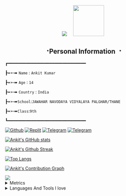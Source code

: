 <h1 align="center">
  <img src="https://readme-typing-svg.herokuapp.com?color=F77247&size=50&center=true&vCenter=true&width=450&lines=Hello+there!;+I'm+Ankit+Kumar">
  &nbsp; <img src="https://media.giphy.com/media/WUlplcMpOCEmTGBtBW/giphy.gif" width="100">
</h1>

<h2 align="center"><b> ⠐Personal Information ⠐ </b></h2>
┏━━━━━━━━━━━━━━━━━━━━━━━━━━━━━━

┣•➳➠ ```Name``` : ```Ankit Kumar```

┣•➳➠ ```Age``` : ```14```

┣•➳➠ ```Country``` : ```India```

┣•➳➠```School```:```JAWAHAR NAVODAYA VIDYALAYA PALGHAR/THANE```

┣•➳➠```Class```:```9th```

┗━━━━━━━━━━━━━━━━━━━━━━━━━━━━━━

[![Github](https://img.shields.io/badge/Contact%20me-On%20Github-blue)](https://github.com/GODOP-ANKIT)  [![Replit](https://img.shields.io/badge/Contact%20me-On%20Replit-red)](https://replit.com/@GODOP-ANKIT)  [![Telegram](https://img.shields.io/badge/Contact%20me-On%20Telegram-black)](https://t.me/GODOPBOY)  [![Telegram](https://img.shields.io/badge/Contact%20me-On%20Telegram-black)](https://t.me/GODOP_ANKIT)


[![Ankit's GitHub stats](https://github-readme-stats.vercel.app/api?username=GODOP-ANKIT&show_icons=true&theme=midnight-purple)](https://github.com/GODOP-ANKIT)

[![Ankit's Github Streak](https://github-readme-streak-stats.herokuapp.com/?user=GODOP-ANKIT&theme=midnight-purple&show_icon=true)](https://github.com/GODOP-ANKIT)

[![Top Langs](https://github-readme-stats.vercel.app/api/top-langs/?username=GODOP-ANKIT&layout=compact&theme=midnight-purple)](https://github.com/GODOP-ANKIT)

[![Ankit's Contribution Graph](https://activity-graph.herokuapp.com/graph?username=GODOP-ANKIT&bg_color=1F222E&color=F8D866&line=F85D7F&point=FFFFFF&hide_border=true)](https://github.com/GODOP-ANKIT)

<img src="https://readme-typing-svg.herokuapp.com?color=F77247&width=420&lines=Thank+You+🌷+Love+You+😝">

<details>
  <summary>Metrics</summary>
[![Metrics](https://metrics.lecoq.io/GODOP-ANKIT?template=classic&base.header=0&base.metadata=0&isocalendar=1&languages=1&people=1&isocalendar.duration=half-year&languages.limit=8&languages.sections=most-used&languages.colors=github&languages.threshold=0%25&languages.indepth=false&languages.recent.load=300&languages.recent.days=14&people.limit=24&people.size=28&people.types=followers%2C%20following&people.identicons=false&people.shuffle=false&config.timezone=Asia%2FCalcutta)](https://github.com/GODOP-ANKIT)
</details>

<details>
  <summary>Languages And Tools I love</summary>
      <img alt="Java" src="https://img.shields.io/badge/java-%23ED8B00.svg?&style=for-the-badge&logo=java&logoColor=white"/>
  <img alt="Python" src="https://img.shields.io/badge/python-%2314354C.svg?&style=for-the-badge&logo=python&logoColor=white"/>
  <img alt="Kotlin" src="https://img.shields.io/badge/kotlin-%23777BB4.svg?&style=for-the-badge&logo=Kotli &logoColor=white"/>
  <img alt="GitHub" src="https://img.shields.io/badge/github-%23121011.svg?&style=for-the-badge&logo=github&logoColor=white"/>
  <img alt="Git" src="https://img.shields.io/badge/git-%23F05033.svg?&style=for-the-badge&logo=git&logoColor=white"/>
  <img alt="Heroku" src="https://img.shields.io/badge/heroku-%23430098.svg?&style=for-the-badge&logo=heroku&logoColor=white"/>
  <img alt="MongoDB" src ="https://img.shields.io/badge/MongoDB-%234ea94b.svg?&style=for-the-badge&logo=mongodb&logoColor=white"/>
  <img alt="Redis" src="https://img.shields.io/badge/redis-%23DD0031.svg?&style=for-the-badge&logo=redis&logoColor=white"/>
  <img alt="Windows 10" src="https://img.shields.io/badge/Windows-0078D6?style=for-the-badge&logo=windows&logoColor=white" />
  <img alt="Android" src="https://img.shields.io/badge/Android-3DDC84?style=for-the-badge&logo=android&logoColor=white" />
</details>

<!---
GODOP-ANKIT/GODOP-ANKIT is a ✨ special ✨ repository because its `README.md` (this file) appears on your GitHub profile.
You can click the Preview link to take a look at your changes.
---> 
